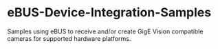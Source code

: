 # eBUS-Device-Integration-Samples
Samples using eBUS to receive and/or create GigE Vision compatible cameras for supported hardware platforms.
